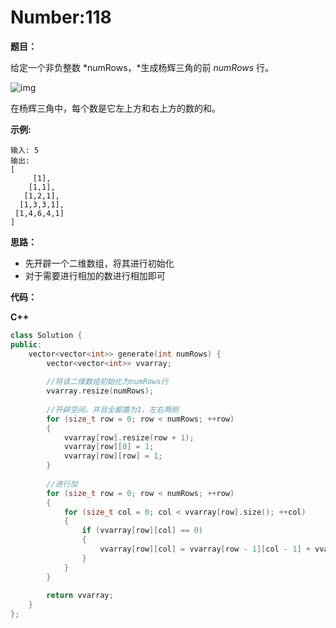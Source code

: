 # Number:118

**题目：**

给定一个非负整数 *numRows，*生成杨辉三角的前 *numRows* 行。

![img](https://upload.wikimedia.org/wikipedia/commons/0/0d/PascalTriangleAnimated2.gif)

在杨辉三角中，每个数是它左上方和右上方的数的和。

**示例:**

```
输入: 5
输出:
[
     [1],
    [1,1],
   [1,2,1],
  [1,3,3,1],
 [1,4,6,4,1]
]
```

**思路：**

- 先开辟一个二维数组，将其进行初始化
- 对于需要进行相加的数进行相加即可



**代码：**

**C++**

``` C++
class Solution {
public:
    vector<vector<int>> generate(int numRows) {
        vector<vector<int>> vvarray;
        
        //将该二维数组初始化为numRows行
        vvarray.resize(numRows);
        
        //开辟空间，并且全都置为1，左右两侧
        for (size_t row = 0; row < numRows; ++row)
        {
            vvarray[row].resize(row + 1);
            vvarray[row][0] = 1;
            vvarray[row][row] = 1;
        }
        
        //进行加
        for (size_t row = 0; row < numRows; ++row)
        {
            for (size_t col = 0; col < vvarray[row].size(); ++col)
            {
                if (vvarray[row][col] == 0)
                {
                    vvarray[row][col] = vvarray[row - 1][col - 1] + vvarray[row - 1][col];
                }
            }
        }
        
        return vvarray;
    }
};
```



